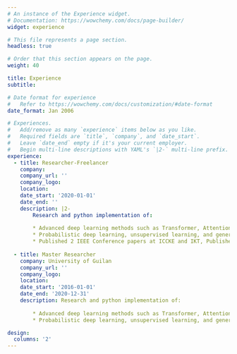 ```yaml
---
# An instance of the Experience widget.
# Documentation: https://wowchemy.com/docs/page-builder/
widget: experience

# This file represents a page section.
headless: true

# Order that this section appears on the page.
weight: 40

title: Experience
subtitle:

# Date format for experience
#   Refer to https://wowchemy.com/docs/customization/#date-format
date_format: Jan 2006

# Experiences.
#   Add/remove as many `experience` items below as you like.
#   Required fields are `title`, `company`, and `date_start`.
#   Leave `date_end` empty if it's your current employer.
#   Begin multi-line descriptions with YAML's `|2-` multi-line prefix.
experience:
  - title: Researcher-Freelancer
    company: 
    company_url: ''
    company_logo: 
    location: 
    date_start: '2020-01-01'
    date_end: ''
    description: |2-
        Research and python implementation of:
        
        * Advanced deep learning methods such as Transformer, Attention, GNN, and AE using customized loss function and maximum likelihood principle
        * Probabilistic deep learning, unsupervised learning, and generative modeling such as VAE, GAN, pix2pix, Cycle GAN, Normalizing flows, PixelCNN and WaveNet
        * Published 2 IEEE Conference papers at ICCKE and IKT, Published 1 journal paper at multimedia tools and application, submitted 1 journal paper at visual computer
        
  - title: Master Researcher
    company: University of Guilan
    company_url: ''
    company_logo: 
    location: 
    date_start: '2016-01-01'
    date_end: '2020-12-31'
    description: Research and python implementation of:
        
        * Advanced deep learning methods such as Transformer, Attention, GNN, and AE using customized loss function and maximum likelihood principle
        * Probabilistic deep learning, unsupervised learning, and generative modeling such as VAE, GAN, pix2pix, Cycle GAN, Normalizing flows, PixelCNN and WaveNet

design:
  columns: '2'
---
```

